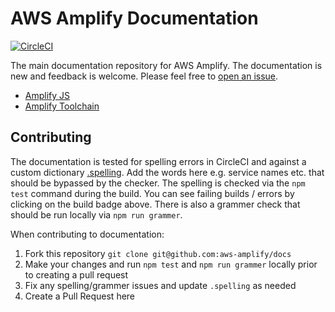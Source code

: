 # AWS Amplify Documentation

[![CircleCI](https://circleci.com/gh/aws-amplify/docs.svg?style=svg)](https://circleci.com/gh/aws-amplify/docs)

The main documentation repository for AWS Amplify. The documentation is new and feedback is welcome. Please feel free to [open an issue](https://github.com/aws-amplify/docs/issues/new).

 - [Amplify JS](https://aws-amplify.github.io/docs/js)
 - [Amplify Toolchain](https://aws-amplify.github.io/docs/cli)
 
 ## Contributing
 
The documentation is tested for spelling errors in CircleCI and against a custom dictionary [.spelling](https://github.com/aws-amplify/docs/blob/master/.spelling). Add the words here e.g. service names etc. that should be bypassed by the checker. The spelling is checked via the `npm test` command during the build. You can see failing builds / errors by clicking on the build badge above. There is also a grammer check that should be run locally via `npm run grammer`. 

When contributing to documentation:

1. Fork this repository `git clone git@github.com:aws-amplify/docs`
2. Make your changes and run `npm test` and `npm run grammer` locally prior to creating a pull request
3. Fix any spelling/grammer issues and update `.spelling` as needed
4. Create a Pull Request here

